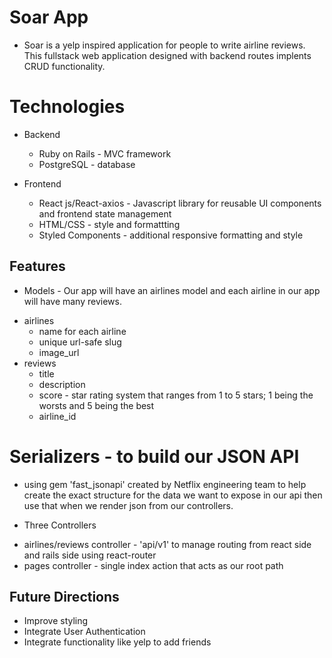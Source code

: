 # Soar App 
    
- Soar is a yelp inspired application for people to write airline reviews. This fullstack web application designed with backend routes implents CRUD functionality.

# Technologies 

* Backend
    * Ruby on Rails - MVC framework
    * PostgreSQL - database

* Frontend
    * React js/React-axios - Javascript library for reusable UI components and frontend state management 
    * HTML/CSS - style and formattting
    * Styled Components - additional responsive formatting and style

## Features 

- Models - Our app will have an airlines model and each airline in our app will have many reviews.
* airlines 
    * name for each airline
    * unique url-safe slug
    * image_url
* reviews
    * title
    * description
    * score - star rating system that ranges from 1 to 5 stars; 1 being the worsts and 5 being the best
    * airline_id

# Serializers - to build our JSON API
* using gem 'fast_jsonapi' created by Netflix engineering team to help create the exact structure for the data we want to expose in our api then use that when we render json from our controllers.

- Three Controllers 
* airlines/reviews controller - 'api/v1' to manage routing from react side and rails side using react-router
* pages controller - single index action that acts as our root path 


## Future Directions
    
* Improve styling 
* Integrate User Authentication
* Integrate functionality like yelp to add friends
    